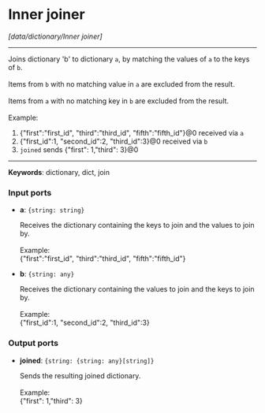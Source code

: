# Inner joiner

_[data/dictionary/Inner joiner]_

---

Joins dictionary 'b' to dictionary `a`, by matching the values of `a` to the keys of `b`.<br>
<br>
Items from `b` with no matching value in `a` are excluded from the result.<br>
<br>
Items from `a` with no matching key in `b` are excluded from the result.<br>
<br>
Example:<br>
1. {"first":"first_id", "third":"third_id", "fifth":"fifth_id"}@0 received via `a`<br>
2. {"first_id":1, "second_id":2, "third_id":3}@0 received via `b`<br>
3. `joined` sends {"first": 1,"third": 3}@0<br>

---

__Keywords__: dictionary, dict, join

### Input ports

* __a__: ` {string: string} `


    Receives the dictionary containing the keys to join and the values to join by.<br>
    <br>
    Example:<br>
    {"first":"first_id", "third":"third_id", "fifth":"fifth_id"}<br>


* __b__: ` {string: any} `


    Receives the dictionary containing the values to join and the keys to join by.<br>
    <br>
    Example:<br>
    {"first_id":1, "second_id":2, "third_id":3}<br>

### Output ports

* __joined__: ` {string: {string: any}[string]} `


    Sends the resulting joined dictionary.<br>
    <br>
    Example:<br>
    {"first": 1,"third": 3}<br>

